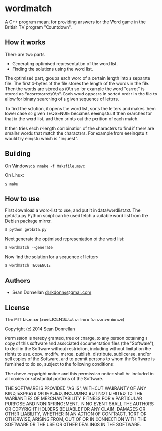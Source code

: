 wordmatch
=============
A C++ program meant for providing answers for the Word game in the British TV
program "Countdown".

How it works
---------------------

There are two parts
* Generating optimised representation of the word list.
* Finding the solutions using the word list.

The optimised part, groups each word of a certain length into a separate file.
The first 4-bytes of the file stores the length of the words in the file.
Then the words are stored as <sortedWord><word>\0\n so for example the word
"carrot" is stored as "acorrtcarrot\0\n". Each word appears in sorted order in
the file to allow for binary searching of a given sequence of letters.

To find the solution, it opens the word list, sorts the letters and makes them
lower case so given TEQSENUIE becomes eeeinqstu. It then searches for that in
the word list, and then prints out the <word> porition of each match.

It then tries each r-length combination of the characters to find if there are
smaller words that match the characters. For example from eeeinqstu it would try
einqstu which is "inquest".

Building
---------------------

On Windows:
`$ nmake -f Makefile.msvc`

On Linux:

`$ make`

How to use
---------------------

First download a word-list to use, and put it in data/wordlist.txt.
The getdata.py Python script can be used fetch a suitable word list from the
Debian package mirror.

`$ python getdata.py`

Next generate the optimised representation of the word list:

`$ wordmatch --generate`

Now find the solution for a sequence of letters

`$ wordmatch TEQSENUIE`

Authors
---------
 * Sean Donnellan <darkdonno@gmail.com>

License
---------------------
The MIT License (see LICENSE.txt or here for convenience)

Copyright (c) 2014 Sean Donnellan

Permission is hereby granted, free of charge, to any person obtaining a copy
of this software and associated documentation files (the "Software"), to deal
in the Software without restriction, including without limitation the rights
to use, copy, modify, merge, publish, distribute, sublicense, and/or sell
copies of the Software, and to permit persons to whom the Software is
furnished to do so, subject to the following conditions:

The above copyright notice and this permission notice shall be included in
all copies or substantial portions of the Software.

THE SOFTWARE IS PROVIDED "AS IS", WITHOUT WARRANTY OF ANY KIND, EXPRESS OR
IMPLIED, INCLUDING BUT NOT LIMITED TO THE WARRANTIES OF MERCHANTABILITY,
FITNESS FOR A PARTICULAR PURPOSE AND NONINFRINGEMENT. IN NO EVENT SHALL THE
AUTHORS OR COPYRIGHT HOLDERS BE LIABLE FOR ANY CLAIM, DAMAGES OR OTHER
LIABILITY, WHETHER IN AN ACTION OF CONTRACT, TORT OR OTHERWISE, ARISING FROM,
OUT OF OR IN CONNECTION WITH THE SOFTWARE OR THE USE OR OTHER DEALINGS IN
THE SOFTWARE.
